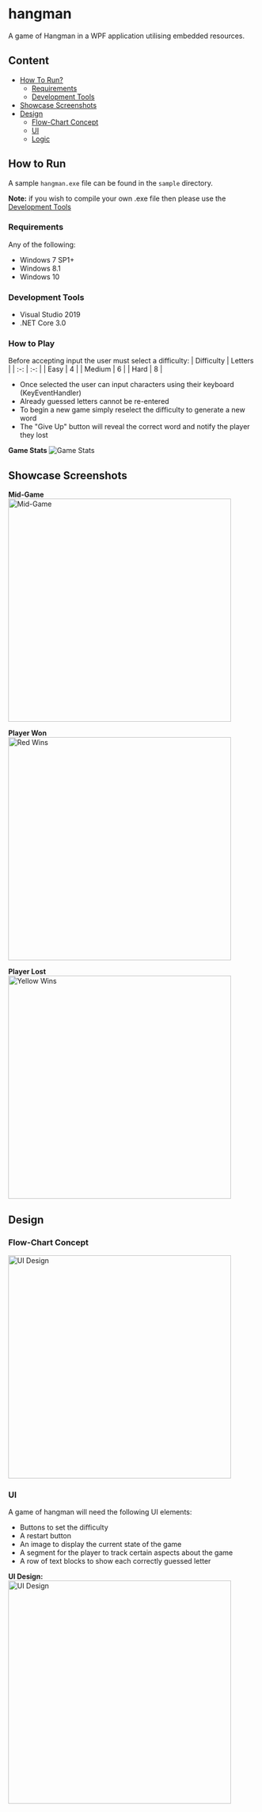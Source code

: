 # hangman
A game of Hangman in a WPF application utilising embedded resources.

## Content
 - [How To Run?](#How-To-Run?)
   - [Requirements](#Requirements)
   - [Development Tools](#Development-Tools)
 - [Showcase Screenshots](#Showcase-Screenshots)
 - [Design](#Design)
   - [Flow-Chart Concept](#Flow-Chart-Concept)
   - [UI](#UI)
   - [Logic](#Logic)
  
## How to Run
A sample `hangman.exe` file can be found in the `sample` directory.
  
**Note:** if you wish to compile your own .exe file then please use the [Development Tools](#Development-Tools)
  
### Requirements
Any of the following:
 * Windows 7 SP1+
 * Windows 8.1
 * Windows 10
  
### Development Tools
 * Visual Studio 2019
 * .NET Core 3.0
  
### How to Play
Before accepting input the user must select a difficulty:
| Difficulty | Letters |
| :-:		 | :-:	   |
| Easy		 | 4	   |
| Medium	 | 6	   |
| Hard	     | 8	   |
  
 * Once selected the user can input characters using their keyboard (KeyEventHandler)  
 * Already guessed letters cannot be re-entered
 * To begin a new game simply reselect the difficulty to generate a new word
 * The "Give Up" button will reveal the correct word and notify the player they lost
  
**Game Stats**
<img alt="Game Stats" src="README/hm-stats.png">
  
## Showcase Screenshots
  
**Mid-Game**  
<img alt="Mid-Game" height="450px" src="README/hm-1.png">
  
**Player Won**  
<img alt="Red Wins" height="450px" src="README/hm-won.png">
  
**Player Lost**  
<img alt="Yellow Wins" height="450px" src="README/hm-lost.png">
  
## Design
  
### Flow-Chart Concept
<img alt="UI Design" height="450px" src="README/hm_flow.png">
  
### UI
A game of hangman will need the following UI elements:
 * Buttons to set the difficulty
 * A restart button
 * An image to display the current state of the game
 * A segment for the player to track certain aspects about the game
 * A row of text blocks to show each correctly guessed letter
  
**UI Design:**  
<img alt="UI Design" height="450px" src="README/hm_ui.png">